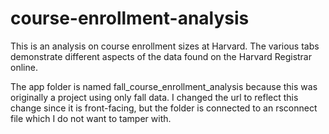 # course-enrollment-analysis
This is an analysis on course enrollment sizes at Harvard.  The various tabs demonstrate different aspects of the data found on the Harvard Registrar online.

The app folder is named fall_course_enrollment_analysis because this was originally a project using only fall data.  I changed the url to reflect this change since it is front-facing, but the folder is connected to an rsconnect file which I do not want to tamper with.
